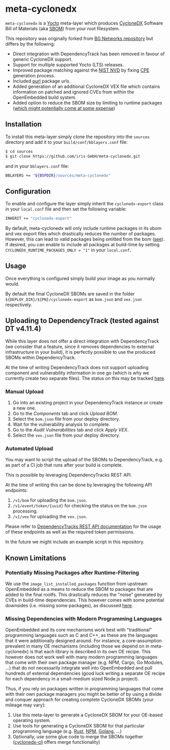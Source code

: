 # meta-cyclonedx

`meta-cyclonedx` is a [Yocto](https://www.yoctoproject.org/) meta-layer which produces [CycloneDX](https://cyclonedx.org/) Software Bill of Materials (aka [SBOM](https://www.ntia.gov/SBOM)) from your root filesystem.

This repository was originally forked from [BG Networks repository](https://github.com/bgnetworks/meta-dependencytrack) but differs by the following:

- Direct integration with DependencyTrack has been removed in favour of generic CycloneDX support.
- Support for multiple supported Yocto (LTS) releases.
- Improved package matching against the [NIST NVD](https://nvd.nist.gov/) by fixing [CPE](https://nvd.nist.gov/products/cpe) generation process.
- Included [purl](https://github.com/package-url/purl-spec) package urls.
- Added generation of an additional CycloneDX VEX file which contains information on patched and ignored CVEs from within the OpenEmbedded build system.
- Added option to reduce the SBOM size by limiting to runtime packages ([which might potentially come at some expense](#potentially-missing-packages-after-runtime-filtering))

## Installation

To install this meta-layer simply clone the repository into the `sources` directory and add it to your `build/conf/bblayers.conf` file:

```sh
$ cd sources
$ git clone https://github.com/iris-GmbH/meta-cyclonedx.git
```

and in your `bblayers.conf` file:

```sh
BBLAYERS += "${BSPDIR}/sources/meta-cyclonedx"
```

## Configuration

To enable and configure the layer simply inherit the `cyclonedx-export` class in your `local.conf` file and then set the following variable:

```sh
INHERIT += "cyclonedx-export"
```

By default, meta-cyclonedx will only include runtime packages in its sbom and vex export files which drastically reduces the number of packages. However, this can lead to valid packages being omitted from the bom ([see](#potentially-missing-packages-after-runtime-filtering)). If desired, you can enable to include all packages at build-time by setting `CYCLONEDX_RUNTIME_PACKAGES_ONLY = "1"` in your `local.conf`.

## Usage

Once everything is configured simply build your image as you normally would.

By default the final CycloneDX SBOMs are saved in the folder `${DEPLOY_DIR}/${PN}/cyclonedx-export` as `bom.json` and `vex.json` respectively.

## Uploading to DependencyTrack (tested against DT v4.11.4)

While this layer does not offer a direct integration with DependencyTrack (we consider that a feature, since it removes dependencies to external infrastructure in your build), it is perfectly possible to use the produced SBOMs within DependencyTrack.

At the time of writing DependencyTrack does not support uploading component and vulnerability information in one go (which is why we currently create two separate files). The status on this may be tracked [here](https://github.com/DependencyTrack/dependency-track/issues/919).

### Manual Upload

1. Go into an existing project in your DependencyTrack instance or create a new one.
2. Go to the *Components* tab and click *Upload BOM*.
3. Select the `bom.json` file from your deploy directory.
4. Wait for the vulnerability analysis to complete.
5. Go to the *Audit Vulnerabilities* tab and click *Apply VEX*.
6. Select the `vex.json` file from your deploy directory.

### Automated Upload

You may want to script the upload of the SBOMs to DependencyTrack, e.g. as part of a CI job that runs after your build is complete.

This is possible by leveraging DependencyTracks REST API.

At the time of writing this can be done by leveraging the following API endpoints:

1. `/v1/bom` for uploading the `bom.json`.
2. `/v1/event/token/{uuid}` for checking the status on the `bom.json` processing.
3. `/v1/vex` for uploading the `vex.json`.

Please refer to [DependencyTracks REST API documentation](https://docs.dependencytrack.org/integrations/rest-api/) for the usage of these endpoints as well as the required token permissions.

In the future we might include an example script in this repository.

## Known Limitations

### Potentially Missing Packages after Runtime-Filtering

We use the `image_list_installed_packages` function from upstream OpenEmbedded as a means to reduce the SBOM to packages that are added to the final rootfs. This drastically reduces the "noise" generated by CVEs in build-time dependencies. This however comes with some potential downsides (i.e. missing some packages), as discussed [here](https://github.com/savoirfairelinux/meta-cyclonedx/issues/9#issue-2494183505).

### Missing Dependencies with Modern Programming Languages

OpenEmbedded and its core mechanisms work best with "traditional" programming languages such as C and C++, as these are the languages that it were additionally designed around. For instance, a core-assumption prevalent in many OE mechanisms (including those we depend on in meta-cyclonedx) is that each library is described in its own OE recipe. This however does not work well with many modern programming languages that come with their own package manager (e.g. NPM, Cargo, Go Modules, ...) that do not necessarily integrate well into OpenEmbedded and pull hundreds of external dependencies (good luck writing a separate OE recipe for each dependency in a small-medium sized Node.js project).

Thus, if you rely on packages written in programming languages that come with their own package managers you might be better of by using a divide and conquer approach for creating complete CycloneDX SBOMs (your mileage may vary):

1. Use this meta-layer to generate a CycloneDX SBOM for your OE-based operating system.
2. Use tools for generating a CycloneDX SBOM for that particular programming language (e.g. [Rust](https://github.com/CycloneDX/cyclonedx-rust-cargo), [NPM](https://github.com/CycloneDX/cyclonedx-node-npm), [Golang](https://github.com/CycloneDX/cyclonedx-gomod), ...)
3. Optionally, use some glue code to merge the SBOMs together ([cyclonedx-cli](https://github.com/CycloneDX/cyclonedx-cli) offers merge functionality)
